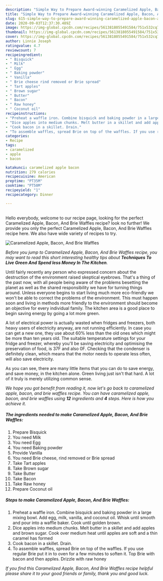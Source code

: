```yaml
---
description: "Simple Way to Prepare Award-winning Caramelized Apple, Bacon, And Brie Waffles"
title: "Simple Way to Prepare Award-winning Caramelized Apple, Bacon, And Brie Waffles"
slug: 615-simple-way-to-prepare-award-winning-caramelized-apple-bacon-and-brie-waffles
date: 2020-09-03T12:37:30.489Z
image: https://img-global.cpcdn.com/recipes/5613818055491584/751x532cq70/caramelized-apple-bacon-and-brie-waffles-recipe-main-photo.jpg
thumbnail: https://img-global.cpcdn.com/recipes/5613818055491584/751x532cq70/caramelized-apple-bacon-and-brie-waffles-recipe-main-photo.jpg
cover: https://img-global.cpcdn.com/recipes/5613818055491584/751x532cq70/caramelized-apple-bacon-and-brie-waffles-recipe-main-photo.jpg
author: Linnie Joseph
ratingvalue: 4.7
reviewcount: 7
recipeingredient:
- " Bisquick"
- " Milk"
- " Egg"
- " Baking powder"
- " Vanilla"
- " Brie cheese rind removed or Brie spread"
- " Tart apples"
- " Brown sugar"
- " Butter"
- " Bacon"
- " Raw honey"
- " Coconut oil"
recipeinstructions:
- "Preheat a waffle iron. Combine bisquick and baking powder in a large mixing bowl. Add egg, milk, vanilla, and coconut oil. Whisk until smooth and pour into a waffle baker. Cook until golden brown."
- "Dice apples into medium chunks. Melt butter in a skillet and add apples and brown sugar. Cook over medium heat until apples are soft and a thin caramel has formed"
- "Cook bacon in a skillet. Drain."
- "To assemble waffles, spread Brie on top of the waffles. If you use regular Brie put it in to oven for a few minutes to soften it. Top Brie with bacon and then apples. Drizzle with raw honey"
categories:
- Recipe
tags:
- caramelized
- apple
- bacon

katakunci: caramelized apple bacon 
nutrition: 279 calories
recipecuisine: American
preptime: "PT35M"
cooktime: "PT50M"
recipeyield: "1"
recipecategory: Dinner

---
```

<br>
Hello everybody, welcome to our recipe page, looking for the perfect Caramelized Apple, Bacon, And Brie Waffles recipe? look no further! We provide you only the perfect Caramelized Apple, Bacon, And Brie Waffles recipe here. We also have wide variety of recipes to try.
<br>


![Caramelized Apple, Bacon, And Brie Waffles](https://img-global.cpcdn.com/recipes/5613818055491584/751x532cq70/caramelized-apple-bacon-and-brie-waffles-recipe-main-photo.jpg)

<i>Before you jump to Caramelized Apple, Bacon, And Brie Waffles recipe, you may want to read this short interesting healthy tips about 
<strong>Techniques To Live Green And Spend less Money In The Kitchen</strong>.</i>
</br>

Until fairly recently any person who expressed concern about the destruction of the environment raised skeptical eyebrows. That's a thing of the past now, with all people being aware of the problems besetting the planet as well as the shared responsibility we have for turning things around. Unless everyone begins to start living much more eco-friendly we won't be able to correct the problems of the environment. This must happen soon and living in methods more friendly to the environment should become an objective for every individual family. The kitchen area is a good place to begin saving energy by going a lot more green.

A lot of electrical power is actually wasted when fridges and freezers, both heavy users of electricity anyway, are not running efficiently. In case you can get a new one, they use about 60% less than the old ones which might be more than ten years old. The suitable temperature settings for your fridge and freezer, whereby you'll be saving electricity and optimising the preservation of food, is 37F and also 0F. Checking that the condenser is definitely clean, which means that the motor needs to operate less often, will also save electricity.

As you can see, there are many little items that you can do to save energy, and save money, in the kitchen alone. Green living just isn't that hard. A lot of it truly is merely utilizing common sense.


<i>We hope you got benefit from reading it, now let's go back to caramelized apple, bacon, and brie waffles recipe. You can have caramelized apple, bacon, and brie waffles using <strong>12</strong> ingredients and <strong>4</strong> steps. Here is how you achieve it.
</i>

##### The ingredients needed to make Caramelized Apple, Bacon, And Brie Waffles:

1. Prepare  Bisquick
1. You need  Milk
1. You need  Egg
1. You need  Baking powder
1. Provide  Vanilla
1. You need  Brie cheese, rind removed or Brie spread
1. Take  Tart apples
1. Take  Brown sugar
1. Take  Butter
1. Take  Bacon
1. Take  Raw honey
1. Prepare  Coconut oil


##### Steps to make Caramelized Apple, Bacon, And Brie Waffles:

1. Preheat a waffle iron. Combine bisquick and baking powder in a large mixing bowl. Add egg, milk, vanilla, and coconut oil. Whisk until smooth and pour into a waffle baker. Cook until golden brown.
1. Dice apples into medium chunks. Melt butter in a skillet and add apples and brown sugar. Cook over medium heat until apples are soft and a thin caramel has formed
1. Cook bacon in a skillet. Drain.
1. To assemble waffles, spread Brie on top of the waffles. If you use regular Brie put it in to oven for a few minutes to soften it. Top Brie with bacon and then apples. Drizzle with raw honey


<i>If you find this Caramelized Apple, Bacon, And Brie Waffles recipe helpful please share it to your good friends or family, thank you and good luck.</i>
